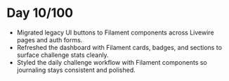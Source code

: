 # Day 10/100

- Migrated legacy UI buttons to Filament components across Livewire pages and auth forms.
- Refreshed the dashboard with Filament cards, badges, and sections to surface challenge stats cleanly.
- Styled the daily challenge workflow with Filament components so journaling stays consistent and polished.
